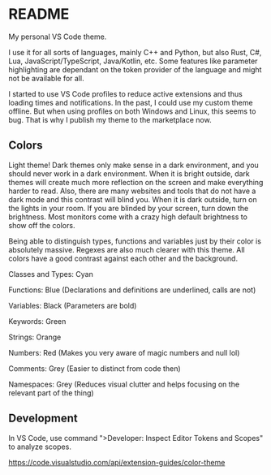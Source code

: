 # README

My personal VS Code theme.

I use it for all sorts of languages, mainly C++ and Python, but also Rust, C#, Lua,
JavaScript/TypeScript, Java/Kotlin, etc. Some features like parameter highlighting are dependant on
the token provider of the language and might not be available for all.

I started to use VS Code profiles to reduce active extensions and thus loading times and
notifications. In the past, I could use my custom theme offline. But when using profiles on both
Windows and Linux, this seems to bug. That is why I publish my theme to the marketplace now.

## Colors

Light theme! Dark themes only make sense in a dark environment, and you should never work in a dark
environment. When it is bright outside, dark themes will create much more reflection on the screen
and make everything harder to read. Also, there are many websites and tools that do not have a dark
mode and this contrast will blind you. When it is dark outside, turn on the lights in your room. If
you are blinded by your screen, turn down the brightness. Most monitors come with a crazy high
default brightness to show off the colors.

Being able to distinguish types, functions and variables just by their color is absolutely massive.
Regexes are also much clearer with this theme. All colors have a good contrast against each other
and the background.

Classes and Types: Cyan

Functions: Blue (Declarations and definitions are underlined, calls are not)

Variables: Black (Parameters are bold)

Keywords: Green

Strings: Orange

Numbers: Red (Makes you very aware of magic numbers and null lol)

Comments: Grey (Easier to distinct from code then)

Namespaces: Grey (Reduces visual clutter and helps focusing on the relevant part of the thing)

## Development

In VS Code, use command ">Developer: Inspect Editor Tokens and Scopes" to analyze scopes.

https://code.visualstudio.com/api/extension-guides/color-theme
